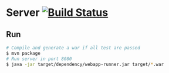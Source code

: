 # Server [![Build Status](https://travis-ci.org/Grace-Hopper/Server.svg?branch=master)](https://travis-ci.org/Grace-Hopper/Server)
## Run
```zsh
# Compile and generate a war if all test are passed
$ mvn package 
# Run server in port 8080
$ java -jar target/dependency/webapp-runner.jar target/*.war
```